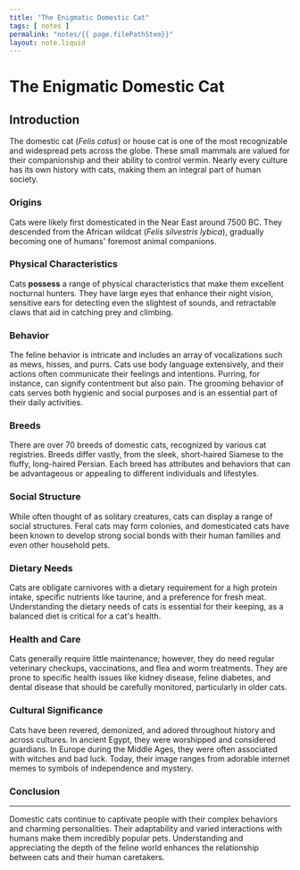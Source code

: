 ```yaml
---
title: "The Enigmatic Domestic Cat"
tags: [ notes ]
permalink: "notes/{{ page.filePathStem}}"
layout: note.liquid
---
```


The Enigmatic Domestic Cat
==========================

Introduction
------------

The domestic cat (_Felis catus_) or house cat is one of the most recognizable and widespread pets across the globe. These small mammals are valued for their companionship and their ability to control vermin. Nearly every culture has its own history with cats, making them an integral part of human society.

### Origins

Cats were likely first domesticated in the Near East around 7500 BC. They descended from the African wildcat (_Felis silvestris lybica_), gradually becoming one of humans' foremost animal companions.

### Physical Characteristics

Cats **possess** a range of physical characteristics that make them excellent nocturnal hunters. They have large eyes that enhance their night vision, sensitive ears for detecting even the slightest of sounds, and retractable claws that aid in catching prey and climbing.

### Behavior

The feline behavior is intricate and includes an array of vocalizations such as mews, hisses, and purrs. Cats use body language extensively, and their actions often communicate their feelings and intentions. Purring, for instance, can signify contentment but also pain. The grooming behavior of cats serves both hygienic and social purposes and is an essential part of their daily activities.

### Breeds

There are over 70 breeds of domestic cats, recognized by various cat registries. Breeds differ vastly, from the sleek, short-haired Siamese to the fluffy, long-haired Persian. Each breed has attributes and behaviors that can be advantageous or appealing to different individuals and lifestyles.

### Social Structure

While often thought of as solitary creatures, cats can display a range of social structures. Feral cats may form colonies, and domesticated cats have been known to develop strong social bonds with their human families and even other household pets.

### Dietary Needs

Cats are obligate carnivores with a dietary requirement for a high protein intake, specific nutrients like taurine, and a preference for fresh meat. Understanding the dietary needs of cats is essential for their keeping, as a balanced diet is critical for a cat's health.

### Health and Care

Cats generally require little maintenance; however, they do need regular veterinary checkups, vaccinations, and flea and worm treatments. They are prone to specific health issues like kidney disease, feline diabetes, and dental disease that should be carefully monitored, particularly in older cats.

### Cultural Significance

Cats have been revered, demonized, and adored throughout history and across cultures. In ancient Egypt, they were worshipped and considered guardians. In Europe during the Middle Ages, they were often associated with witches and bad luck. Today, their image ranges from adorable internet memes to symbols of independence and mystery.

### Conclusion
----------

Domestic cats continue to captivate people with their complex behaviors and charming personalities. Their adaptability and varied interactions with humans make them incredibly popular pets. Understanding and appreciating the depth of the feline world enhances the relationship between cats and their human caretakers.
